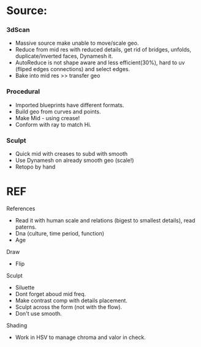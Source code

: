 
# Source:  
  
### 3dScan   
- Massive source make unable to move/scale geo.    
- Reduce from mid res with reduced details, get rid of bridges, unfolds, duplicate/inverted faces, Dynamesh it.   
- AutoReduce is not shape aware and less efficient(30%), hard to uv (fliped edges connections) and select edges.        
- Bake into mid res >> transfer geo    

### Procedural   
- Imported blueprints have different formats.
- Build geo from curves and points.  
- Make Mid -  using crease! 
- Conform with ray to match Hi.  

### Sculpt  
- Quick mid with creases to subd with smooth    
- Use Dynamesh on already smooth geo    (scale!)  
- Retopo by hand  


# REF
References   
   - Read it with human scale and relations (bigest to smallest details), read paterns.     
   - Dna (culture, time period, function)  
   - Age   

Draw 
   - Flip  

Sculpt  
   - Siluette  
   - Dont forget aboud mid freq.    
   - Make contrast comp with details placement.    
   - Sculpt across the form (not with the flow).  
   - Don't use smooth.      
   
Shading
   - Work in HSV to manage chroma and valor in check.    
